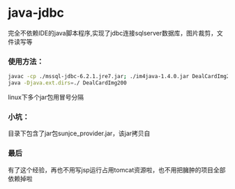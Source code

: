 # java-jdbc

完全不依赖IDE的java脚本程序,实现了jdbc连接sqlserver数据库，图片裁剪，文件读写等

### 使用方法：
``` bash
javac -cp ./mssql-jdbc-6.2.1.jre7.jar; ./im4java-1.4.0.jar DealCardImg200.java
java -Djava.ext.dirs=./ DealCardImg200
```

linux下多个jar包用冒号分隔


### 小坑：
目录下包含了jar包sunjce_provider.jar，该jar拷贝自

### 最后
有了这个经验，再也不用写jsp运行占用tomcat资源啦，也不用把臃肿的项目全部依赖掉啦
